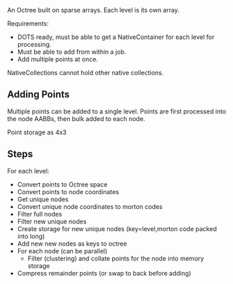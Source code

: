 
An Octree built on sparse arrays. Each level is its own array.

Requirements:

- DOTS ready, must be able to get a NativeContainer for each level for processing.
- Must be able to add from within a job.
- Add multiple points at once.

NativeCollections cannot hold other native collections.

## Adding Points
Multiple points can be added to a single level. Points are first processed into the node AABBs, then bulk added to each node.

Point storage as 4x3

## Steps

For each level:

- Convert points to Octree space
- Convert points to node coordinates
- Get unique nodes
- Convert unique node coordinates to morton codes
- Filter full nodes
- Filter new unique nodes
- Create storage for new unique nodes (key=level,morton code packed into long)
- Add new new nodes as keys to octree
- For each node (can be parallel)
  - Filter (clustering) and collate points for the node into memory storage
- Compress remainder points (or swap to back before adding)
